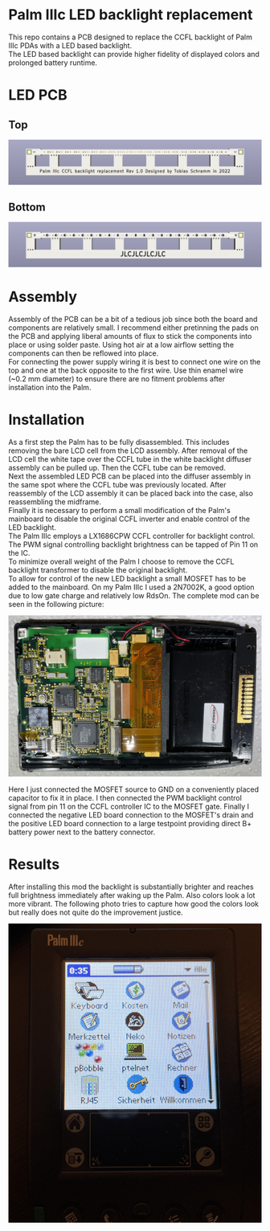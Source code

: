 Palm IIIc LED backlight replacement
===================================

This repo contains a PCB designed to replace the CCFL backlight of Palm
IIIc PDAs with a LED based backlight.  
The LED based backlight can provide higher fidelity of displayed colors
and prolonged battery runtime.

# LED PCB

## Top

![Render of PCB top side](/assets/pcb_top.png)

## Bottom

![Render of PCB bottom side](/assets/pcb_bottom.png)

# Assembly

Assembly of the PCB can be a bit of a tedious job since both the board and
components are relatively small. I recommend either pretinning the pads on
the PCB and applying liberal amounts of flux to stick the components into
place or using solder paste. Using hot air at a low airflow setting the
components can then be reflowed into place.  
For connecting the power supply wiring it is best to connect one wire on
the top and one at the back opposite to the first wire. Use thin enamel
wire (~0.2 mm diameter) to ensure there are no fitment problems after
installation into the Palm.

# Installation

As a first step the Palm has to be fully disassembled. This includes
removing the bare LCD cell from the LCD assembly. After removal of the LCD
cell the white tape over the CCFL tube in the white backlight diffuser
assembly can be pulled up. Then the CCFL tube can be removed.  
Next the assembled LED PCB can be placed into the diffuser assembly in the
same spot where the CCFL tube was previously located. After reassembly of
the LCD assembly it can be placed back into the case, also reassembling
the midframe.  
Finally it is necessary to perform a small modification of the Palm's 
mainboard to disable the original CCFL inverter and enable control of the
LED backlight.  
The Palm IIIc employs a LX1686CPW CCFL controller for backlight control.
The PWM signal controlling backlight brightness can be tapped of Pin 11
on the IC.  
To minimize overall weight of the Palm I choose to remove the CCFL
backlight transformer to disable the original backlight.  
To allow for control of the new LED backlight a small MOSFET has to be
added to the mainboard. On my Palm IIIc I used a 2N7002K, a good option
due to low gate charge and relatively low RdsOn. The complete mod can be
seen in the following picture:

![Picture of modded mainboard](/assets/mainboard_modded.JPG)

Here I just connected the MOSFET source to GND on a conveniently placed
capacitor to fix it in place. I then connected the PWM backlight control
signal from pin 11 on the CCFL controller IC to the MOSFET gate. Finally
I connected the negative LED board connection to the MOSFET's drain and
the positive LED board connection to a large testpoint providing direct B+
battery power next to the battery connector.

# Results

After installing this mod the backlight is substantially brighter and
reaches full brightness immediately after waking up the Palm. Also colors
look a lot more vibrant. The following photo tries to capture how good the
colors look but really does not quite do the improvement justice.

![Picture of colors on screen post mod](/assets/colors_modded.JPG)
